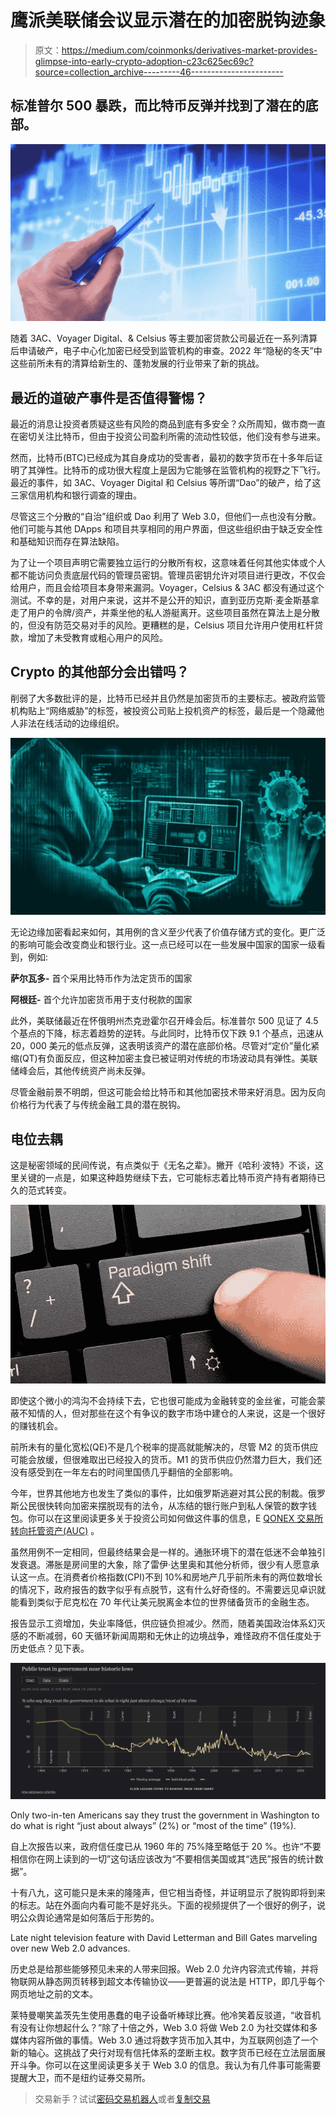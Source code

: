 # 鹰派美联储会议显示潜在的加密脱钩迹象

> 原文：<https://medium.com/coinmonks/derivatives-market-provides-glimpse-into-early-crypto-adoption-c23c625ec69c?source=collection_archive---------46----------------------->

## 标准普尔 500 暴跌，而比特币反弹并找到了潜在的底部。

![](img/440de806c6bb8e02676d50a9e6dd8c53.png)

随着 3AC、Voyager Digital、& Celsius 等主要加密贷款公司最近在一系列清算后申请破产，电子中心化加密已经受到监管机构的审查。2022 年“隐秘的冬天”中这些前所未有的清算给新生的、蓬勃发展的行业带来了新的挑战。

## 最近的道破产事件是否值得警惕？

最近的消息让投资者质疑这些有风险的商品到底有多安全？众所周知，做市商一直在密切关注比特币，但由于投资公司盈利所需的流动性较低，他们没有参与进来。

然而，比特币(BTC)已经成为其自身成功的受害者，最初的数字货币在十多年后证明了其弹性。比特币的成功很大程度上是因为它能够在监管机构的视野之下飞行。最近的事件，如 3AC、Voyager Digital 和 Celsius 等所谓“Dao”的破产，给了这三家信用机构和银行调查的理由。

尽管这三个分散的“自治”组织或 Dao 利用了 Web 3.0，但他们一点也没有分散。他们可能与其他 DApps 和项目共享相同的用户界面，但这些组织由于缺乏安全性和基础知识而存在算法缺陷。

为了让一个项目声明它需要独立运行的分散所有权，这意味着任何其他实体或个人都不能访问负责底层代码的管理员密钥。管理员密钥允许对项目进行更改，不仅会给用户，而且会给项目本身带来漏洞。Voyager，Celsius & 3AC 都没有通过这个测试。不幸的是，对用户来说，这并不是公开的知识，直到亚历克斯·麦金斯基拿走了用户的令牌/资产，并乘坐他的私人游艇离开。这些项目虽然在算法上是分散的，但没有防范交易对手的风险。更糟糕的是，Celsius 项目允许用户使用杠杆贷款，增加了未受教育或粗心用户的风险。

## Crypto 的其他部分会出错吗？

削弱了大多数批评的是，比特币已经并且仍然是加密货币的主要标志。被政府监管机构贴上“网络威胁”的标签，被投资公司贴上投机资产的标签，最后是一个隐藏他人非法在线活动的边缘组织。

![](img/5c3bdfb083c7a29f1a78c9630e8cb7ea.png)

无论边缘加密看起来如何，其用例的含义至少代表了价值存储方式的变化。更广泛的影响可能会改变商业和银行业。这一点已经可以在一些发展中国家的国家一级看到，例如:

**萨尔瓦多-** 首个采用比特币作为法定货币的国家

**阿根廷-** 首个允许加密货币用于支付税款的国家

此外，美联储最近在怀俄明州杰克逊霍尔召开峰会后。标准普尔 500 见证了 4.5 个基点的下降，标志着趋势的逆转。与此同时，比特币仅下跌 9.1 个基点，迅速从 20，000 美元的低点反弹，这表明该资产的潜在底部价格。尽管对“定价”量化紧缩(QT)有负面反应，但这种加密主食已被证明对传统的市场波动具有弹性。美联储峰会后，其他传统资产尚未反弹。

尽管金融前景不明朗，但这可能会给比特币和其他加密技术带来好消息。因为反向价格行为代表了与传统金融工具的潜在脱钩。

## 电位去耦

这是秘密领域的民间传说，有点类似于《无名之辈》。撇开《哈利·波特》不谈，这里关键的一点是，如果这种趋势继续下去，它可能标志着比特币资产持有者期待已久的范式转变。

![](img/383ae661a7bd0bc5706334475874619c.png)

即使这个微小的鸿沟不会持续下去，它也很可能成为金融转变的金丝雀，可能会蒙蔽不知情的人，但对那些在这个有争议的数字市场中建仓的人来说，这是一个很好的赚钱机会。

前所未有的量化宽松(QE)不是几个税率的提高就能解决的，尽管 M2 的货币供应可能会放缓，但很难取出已经投入的货币。M1 的货币供应仍然潜力巨大，我们还没有感受到在一年左右的时间里国债几乎翻倍的全部影响。

今年，世界其他地方也发生了类似的事件，比如俄罗斯逃避对其公民的制裁。俄罗斯公民很快转向加密来摆脱现有的法令，从冻结的银行账户到私人保管的数字钱包。你可以在这里阅读更多关于投资公司如何做这件事的信息，E [QONEX 交易所转向托管资产(AUC)](/@dean.colias/eqonex-exchange-pivots-to-assets-under-custody-auc-b2f62660b950) 。

虽然用例不一定相同，但最终结果会是一样的。通胀环境下的潜在低迷不会单独引发衰退。滞胀是房间里的大象，除了雷伊·达里奥和其他分析师，很少有人愿意承认这一点。在消费者价格指数(CPI)不到 10%和房地产几乎前所未有的两位数增长的情况下，政府报告的数字似乎有点脱节，这有什么好奇怪的。不需要远见卓识就能看到类似于尼克松在 70 年代让美元脱离金本位的世界储备货币的金融生态。

报告显示工资增加，失业率降低，供应链负担减少。然而，随着美国政治体系幻灭感的不断减弱，60 天循环新闻周期和无休止的边境战争，难怪政府不信任度处于历史低点？见下表。

![](img/fedd7fda9f2b4a5ce8d90d6e2c10bc71.png)

Only two-in-ten Americans say they trust the government in Washington to do what is right “just about always” (2%) or “most of the time” (19%).

自上次报告以来，政府信任度已从 1960 年的 75%降至略低于 20 %。也许“不要相信你在网上读到的一切”这句话应该改为“不要相信美国或其“选民”报告的统计数据”。

十有八九，这可能只是未来的隆隆声，但它相当奇怪，并证明显示了脱钩即将到来的标志。站在外面向内看可能不是好兆头。下面的视频提供了一个很好的例子，说明公众舆论通常是如何落后于形势的。

Late night television feature with David Letterman and Bill Gates marveling over new Web 2.0 advances.

历史总是给那些能够预见未来的人带来回报。Web 2.0 允许内容流式传输，并将物联网从静态网页转移到超文本传输协议——更普遍的说法是 HTTP，即几乎每个网页地址之前的文本。

莱特曼嘲笑盖茨先生使用愚蠢的电子设备听棒球比赛。他冷笑着反驳道，“收音机有没有让你想起什么？”除了十倍之外，Web 3.0 将做 Web 2.0 为社交媒体和多媒体内容所做的事情。Web 3.0 通过将数字货币加入其中，为互联网创造了一个新的轴心。这挑战了央行对现有信托体系的垄断主权。数字货币已经在立法层面展开斗争。你可以在这里阅读更多关于 Web 3.0 的信息。我认为有几件事可能需要提醒大卫，而不是纽约证券交易所。

> 交易新手？试试[密码交易机器人](/coinmonks/crypto-trading-bot-c2ffce8acb2a)或者[复制交易](/coinmonks/top-10-crypto-copy-trading-platforms-for-beginners-d0c37c7d698c)